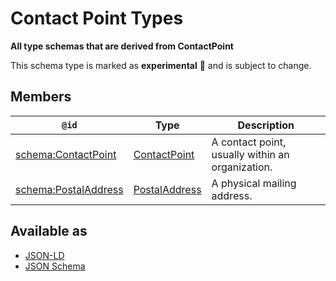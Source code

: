 # Contact Point Types

**All type schemas that are derived from ContactPoint**

This schema type is marked as **experimental** 🧪 and is subject to change.

## Members

| `@id`                                                    | Type                              | Description                                      |
| -------------------------------------------------------- | --------------------------------- | ------------------------------------------------ |
| [schema:ContactPoint](https://schema.org/ContactPoint)   | [ContactPoint](ContactPoint.md)   | A contact point, usually within an organization. |
| [schema:PostalAddress](https://schema.org/PostalAddress) | [PostalAddress](PostalAddress.md) | A physical mailing address.                      |

## Available as

- [JSON-LD](https://schema.stenci.la/stencila.jsonld)
- [JSON Schema](https://schema.stenci.la/v1/ContactPointTypes.schema.json)
